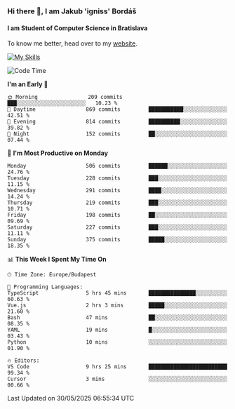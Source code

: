### Hi there 👋, I am Jakub 'igniss' Bordáš

#### I am Student of Computer Science in Bratislava
To know me better, head over to my [website](https://bordas.sk).

[![My Skills](https://skillicons.dev/icons?i=js,typescript,html,css,figma,svelte,vue,next,postgresql,nest,express,nodejs)](https://bordas.sk)


<!--START_SECTION:waka-->
![Code Time](http://img.shields.io/badge/Code%20Time-1%2C918%20hrs%2036%20mins-blue)

**I'm an Early 🐤** 

```text
🌞 Morning                209 commits         ███░░░░░░░░░░░░░░░░░░░░░░   10.23 % 
🌆 Daytime                869 commits         ███████████░░░░░░░░░░░░░░   42.51 % 
🌃 Evening                814 commits         ██████████░░░░░░░░░░░░░░░   39.82 % 
🌙 Night                  152 commits         ██░░░░░░░░░░░░░░░░░░░░░░░   07.44 % 
```
📅 **I'm Most Productive on Monday** 

```text
Monday                   506 commits         ██████░░░░░░░░░░░░░░░░░░░   24.76 % 
Tuesday                  228 commits         ███░░░░░░░░░░░░░░░░░░░░░░   11.15 % 
Wednesday                291 commits         ████░░░░░░░░░░░░░░░░░░░░░   14.24 % 
Thursday                 219 commits         ███░░░░░░░░░░░░░░░░░░░░░░   10.71 % 
Friday                   198 commits         ██░░░░░░░░░░░░░░░░░░░░░░░   09.69 % 
Saturday                 227 commits         ███░░░░░░░░░░░░░░░░░░░░░░   11.11 % 
Sunday                   375 commits         █████░░░░░░░░░░░░░░░░░░░░   18.35 % 
```


📊 **This Week I Spent My Time On** 

```text
🕑︎ Time Zone: Europe/Budapest

💬 Programming Languages: 
TypeScript               5 hrs 45 mins       ███████████████░░░░░░░░░░   60.63 % 
Vue.js                   2 hrs 3 mins        █████░░░░░░░░░░░░░░░░░░░░   21.60 % 
Bash                     47 mins             ██░░░░░░░░░░░░░░░░░░░░░░░   08.35 % 
YAML                     19 mins             █░░░░░░░░░░░░░░░░░░░░░░░░   03.43 % 
Python                   10 mins             ░░░░░░░░░░░░░░░░░░░░░░░░░   01.90 % 

🔥 Editors: 
VS Code                  9 hrs 25 mins       █████████████████████████   99.34 % 
Cursor                   3 mins              ░░░░░░░░░░░░░░░░░░░░░░░░░   00.66 % 
```


 Last Updated on 30/05/2025 06:55:34 UTC
<!--END_SECTION:waka-->
